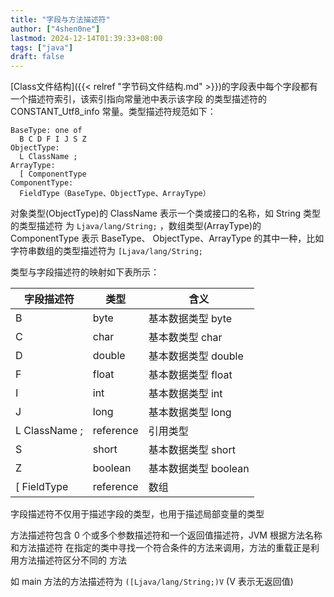 ```yaml
---
title: "字段与方法描述符"
author: ["4shen0ne"]
lastmod: 2024-12-14T01:39:33+08:00
tags: ["java"]
draft: false
---
```


[Class文件结构]({{< relref "字节码文件结构.md" >}})的字段表中每个字段都有一个描述符索引，该索引指向常量池中表示该字段
的类型描述符的 CONSTANT_Utf8_info 常量。类型描述符规范如下：

```nil
BaseType: one of
  B C D F I J S Z
ObjectType:
  L ClassName ;
ArrayType:
  [ ComponentType
ComponentType:
  FieldType（BaseType、ObjectType、ArrayType）
```

对象类型(ObjectType)的 ClassName 表示一个类或接口的名称，如 String 类型的类型描述符
为 `Ljava/lang/String;` ，数组类型(ArrayType)的 ComponentType 表示 BaseType、
ObjectType、ArrayType 的其中一种，比如字符串数组的类型描述符为
`[Ljava/lang/String;`

类型与字段描述符的映射如下表所示：

| 字段描述符    | 类型      | 含义           |
|----------|---------|--------------|
| B             | byte      | 基本数据类型 byte |
| C             | char      | 基本数类型 char |
| D             | double    | 基本数据类型 double |
| F             | float     | 基本数据类型 float |
| I             | int       | 基本数据类型 int |
| J             | long      | 基本数据类型 long |
| L ClassName ; | reference | 引用类型       |
| S             | short     | 基本数据类型 short |
| Z             | boolean   | 基本数据类型 boolean |
| [ FieldType   | reference | 数组           |

字段描述符不仅用于描述字段的类型，也用于描述局部变量的类型

方法描述符包含 0 个或多个参数描述符和一个返回值描述符，JVM 根据方法名称和方法描述符
在指定的类中寻找一个符合条件的方法来调用，方法的重载正是利用方法描述符区分不同的
方法

如 main 方法的方法描述符为 `([Ljava/lang/String;)V` (V 表示无返回值)
